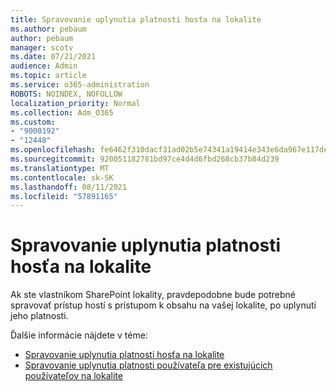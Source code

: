 ```yaml
---
title: Spravovanie uplynutia platnosti hosťa na lokalite
ms.author: pebaum
author: pebaum
manager: scotv
ms.date: 07/21/2021
audience: Admin
ms.topic: article
ms.service: o365-administration
ROBOTS: NOINDEX, NOFOLLOW
localization_priority: Normal
ms.collection: Adm_O365
ms.custom:
- "9000192"
- "12448"
ms.openlocfilehash: fe6462f310dacf31ad02b5e74341a19414e343e6da967e117de6789d569b0caa
ms.sourcegitcommit: 920051182781bd97ce4d4d6fbd268cb37b84d239
ms.translationtype: MT
ms.contentlocale: sk-SK
ms.lasthandoff: 08/11/2021
ms.locfileid: "57891165"
---
```

# <a name="manage-guest-expiration-for-a-site"></a>Spravovanie uplynutia platnosti hosťa na lokalite

Ak ste vlastníkom SharePoint lokality, pravdepodobne bude potrebné spravovať prístup hostí s prístupom k obsahu na vašej lokalite, po uplynutí jeho platnosti.

Ďalšie informácie nájdete v téme:

- [Spravovanie uplynutia platnosti hosťa na lokalite](https://support.microsoft.com/office/manage-guest-expiration-for-a-site-25bee24f-42ad-4ee8-8402-4186eed74dea)
- [Spravovanie uplynutia platnosti používateľa pre existujúcich používateľov na lokalite](https://docs.microsoft.com/sharepoint/dev/solution-guidance/manage-user-sharing-expiration)